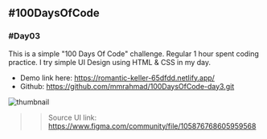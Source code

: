 ## #100DaysOfCode
### #Day03

This is a simple "100 Days Of Code" challenge. Regular 1 hour spent coding practice.
I try simple UI Design using HTML & CSS in my day.
* Demo link here: https://romantic-keller-65dfdd.netlify.app/
* Github: https://github.com/mmrahmad/100DaysOfCode-day3.git

![thumbnail](https://user-images.githubusercontent.com/75246159/148504101-8122ac74-ff45-444d-bc73-06ae49c45e1c.png)


>> Source UI link: https://www.figma.com/community/file/105876768605959568
